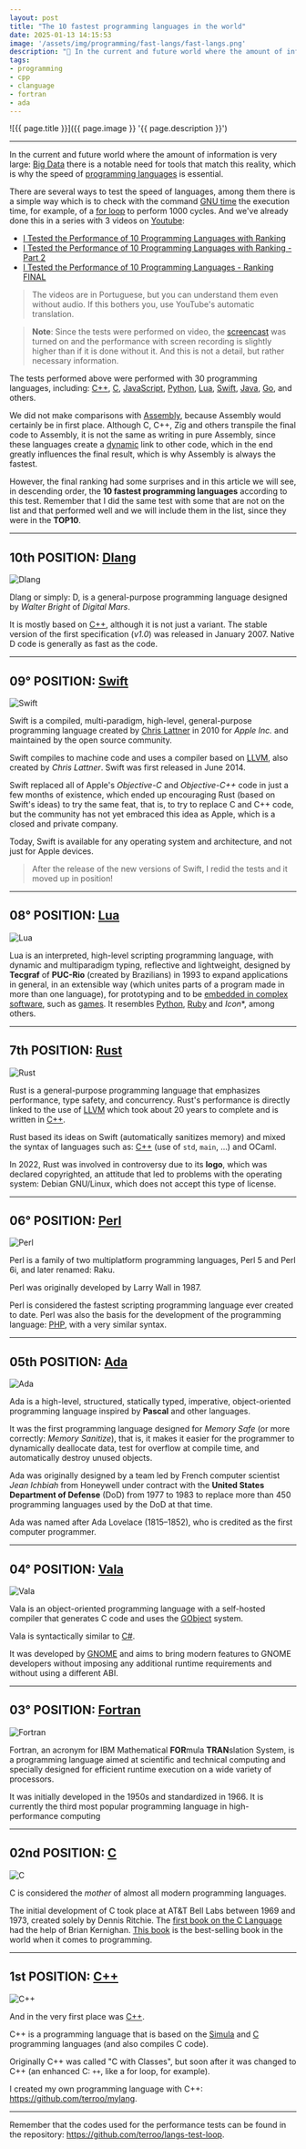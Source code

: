 ```yaml
---
layout: post
title: "The 10 fastest programming languages in the world"
date: 2025-01-13 14:15:53
image: '/assets/img/programming/fast-langs/fast-langs.png'
description: "🚀 In the current and future world where the amount of information is very large, there is a notable need for tools that match this reality."
tags:
- programming
- cpp
- clanguage
- fortran
- ada
---
```


![{{ page.title }}]({{ page.image }} '{{ page.description }}')

---

In the current and future world where the amount of information is very large: [Big Data](https://en.wikipedia.org/wiki/Big_data) there is a notable need for tools that match this reality, which is why the speed of [programming languages](https://terminalroot.com/tags#programming) is essential.

There are several ways to test the speed of languages, among them there is a simple way which is to check with the command [GNU time](https://www.gnu.org/software/time/) the execution time, for example, of a [for loop](https://terminalroot.com/cpp-loop-for-ranged-based/) to perform 1000 cycles. And we've already done this in a series with 3 videos on [Youtube](https://www.youtube.com/TerminalRootTV?sub_confirmation=1):
+ [I Tested the Performance of 10 Programming Languages with Ranking](https://youtu.be/spLIBqiv2Og)
+ [I Tested the Performance of 10 Programming Languages with Ranking - Part 2](https://youtu.be/KbWIFxUqjfc)
+ [I Tested the Performance of 10 Programming Languages - Ranking FINAL](https://youtu.be/M1CCb3XFccQ)
> The videos are in Portuguese, but you can understand them even without audio. If this bothers you, use YouTube's automatic translation.

> **Note**: Since the tests were performed on video, the [screencast](https://www-maartenbaert-be.translate.goog/simplescreenrecorder/) was turned on and the performance with screen recording is slightly higher than if it is done without it. And this is not a detail, but rather necessary information.

The tests performed above were performed with 30 programming languages, including: [C++](https://terminalroot.com/tags#cpp), [C](https://terminalroot.com/tags#clanguage), [JavaScript](https://terminalroot.com/tags#javascript), [Python](https://terminalroot.com/tags#python), [Lua](https://terminalroot.com/tags#lua), [Swift](https://terminalroot.com/tags#swift), [Java](https://terminalroot.com/tags#java), [Go](https://terminalroot.com/tags#go), and others.

We did not make comparisons with [Assembly](https://terminalroot.com/tags#assembly), because Assembly would certainly be in first place. Although C, C++, Zig and others transpile the final code to Assembly, it is not the same as writing in pure Assembly, since these languages ​​create a [dynamic](https://terminalroot.com/difference-between-static-and-dynamic-libraries/) link to other code, which in the end greatly influences the final result, which is why Assembly is always the fastest.

However, the final ranking had some surprises and in this article we will see, in descending order, the **10 fastest programming languages** according to this test. Remember that I did the same test with some that are not on the list and that performed well and we will include them in the list, since they were in the **TOP10**.

---

## 10th POSITION: [Dlang](https://dlang.org/)
![Dlang](/assets/img/programming/fast-langs/dlang.png)

Dlang or simply: D, is a general-purpose programming language designed by *Walter Bright* of *Digital Mars*.

It is mostly based on [C++](https://terminalroot.com/tags#cpp), although it is not just a variant. The stable version of the first specification (*v1.0*) was released in January 2007. Native D code is generally as fast as the code.

---

## 09° POSITION: [Swift](https://terminalroot.com/tags#swift)
![Swift](/assets/img/programming/fast-langs/swift.png)

Swift is a compiled, multi-paradigm, high-level, general-purpose programming language created by [Chris Lattner](https://nondot.org/sabre/) in 2010 for *Apple Inc.* and maintained by the open source community.

Swift compiles to machine code and uses a compiler based on [LLVM](https://terminalroot.com/tags#llvm), also created by *Chris Lattner*. Swift was first released in June 2014.

Swift replaced all of Apple's *Objective-C* and *Objective-C++* code in just a few months of existence, which ended up encouraging Rust (based on Swift's ideas) to try the same feat, that is, to try to replace C and C++ code, but the community has not yet embraced this idea as Apple, which is a closed and private company.

Today, Swift is available for any operating system and architecture, and not just for Apple devices.

> After the release of the new versions of Swift, I redid the tests and it moved up in position!

---

## 08° POSITION: [Lua](https://terminalroot.com/tags#lua)
![Lua](/assets/img/programming/fast-langs/lua.png)

Lua is an interpreted, high-level scripting programming language, with dynamic and multiparadigm typing, reflective and lightweight, designed by **Tecgraf** of **PUC-Rio** (created by Brazilians) in 1993 to expand applications in general, in an extensible way (which unites parts of a program made in more than one language), for prototyping and to be [embedded in complex software](https://terminalroot.com/how-to-embed-c-cpp-functions-in-lua/), such as [games](https://terminalroot.com/tags#games). It resembles [Python](https://terminalroot.com/tags#python), [Ruby](https://terminalroot.com/tags#ruby) and *Icon**, among others.

---

## 7th POSITION: [Rust](https://terminalroot.com/tags#rust)
![Rust](/assets/img/programming/fast-langs/rust.png)

Rust is a general-purpose programming language that emphasizes performance, type safety, and concurrency. Rust's performance is directly linked to the use of [LLVM](https://terminalroot.com/tags#llvm) which took about 20 years to complete and is written in [C++](https://github.com/terroo/mylang).

Rust based its ideas on Swift (automatically sanitizes memory) and mixed the syntax of languages ​​such as: [C++](https://terminalroot.com/tags#cpp) (use of `std`, `main`, ...) and OCaml.

In 2022, Rust was involved in controversy due to its **logo**, which was declared copyrighted, an attitude that led to problems with the operating system: Debian GNU/Linux, which does not accept this type of license.

---

## 06° POSITION: [Perl](https://terminalroot.com/tags#perl)
![Perl](/assets/img/programming/fast-langs/perl.png)

Perl is a family of two multiplatform programming languages, Perl 5 and Perl 6i, and later renamed: Raku.

Perl was originally developed by Larry Wall in 1987.

Perl is considered the fastest scripting programming language ever created to date. Perl was also the basis for the development of the programming language: [PHP](https://terminalroot.com/tags#php), with a very similar syntax.

---

## 05th POSITION: [Ada](https://www.adaic.org/)
![Ada](/assets/img/programming/fast-langs/ada.png)

Ada is a high-level, structured, statically typed, imperative, object-oriented programming language inspired by **Pascal** and other languages.

It was the first programming language designed for *Memory Safe* (or more correctly: *Memory Sanitize*), that is, it makes it easier for the programmer to dynamically deallocate data, test for overflow at compile time, and automatically destroy unused objects.

Ada was originally designed by a team led by French computer scientist *Jean Ichbiah* from Honeywell under contract with the **United States Department of Defense** (DoD) from 1977 to 1983 to replace more than 450 programming languages ​​used by the DoD at that time.

Ada was named after Ada Lovelace (1815–1852), who is credited as the first computer programmer.

---

## 04° POSITION: [Vala](https://vala.dev/)
![Vala](/assets/img/programming/fast-langs/vala.png)

Vala is an object-oriented programming language with a self-hosted compiler that generates C code and uses the [GObject](https://terminalroot.com/how-to-export-firefox-passwords-in-gpg-with-cpp/) system.

Vala is syntactically similar to [C#](https://terminalroot.com/tags#csharp).

It was developed by [GNOME](https://terminalroot.com/how-to-export-firefox-passwords-in-gpg-with-cpp/) and aims to bring modern features to GNOME developers without imposing any additional runtime requirements and without using a different ABI.

---

## 03° POSITION: [Fortran](https://fortran-lang.org/)
![Fortran](/assets/img/programming/fast-langs/fortran.png)

Fortran, an acronym for IBM Mathematical **FOR**mula **TRAN**slation System, is a programming language aimed at scientific and technical computing and specially designed for efficient runtime execution on a wide variety of processors.

It was initially developed in the 1950s and standardized in 1966. It is currently the third most popular programming language in high-performance computing

---

## 02nd POSITION: [C](https://terminalroot.com/tags#clanguage)
![C](/assets/img/programming/fast-langs/c.png)

C is considered the *mother* of almost all modern programming languages.

The initial development of C took place at AT&T Bell Labs between 1969 and 1973, created solely by Dennis Ritchie. The [first book on the C Language](https://terminalroot.com.br/2022/09/10-livros-da-linguagem-c-que-vale-a-pena-voce-ler.html) had the help of Brian Kernighan. [This book](https://terminalroot.com.br/2022/09/10-livros-da-linguagem-c-que-vale-a-pena-voce-ler.html) is the best-selling book in the world when it comes to programming.

---

## 1st POSITION: [C++](https://terminalroot.com/tags#cpp)
![C++](/assets/img/programming/fast-langs/cpp.png)

And in the very first place was [C++](https://terminalroot.com/tags#cpp).

C++ is a programming language that is based on the [Simula](https://en.wikipedia.org/wiki/Simula) and [C](https://terminalroot.com/tags#clanguage) programming languages (and also compiles C code).

Originally C++ was called "C with Classes", but soon after it was changed to C++ (an enhanced C: `++`, like a for loop, for example).

I created my own programming language with C++: <https://github.com/terroo/mylang>.

---

Remember that the codes used for the performance tests can be found in the repository: <https://github.com/terroo/langs-test-loop>.

